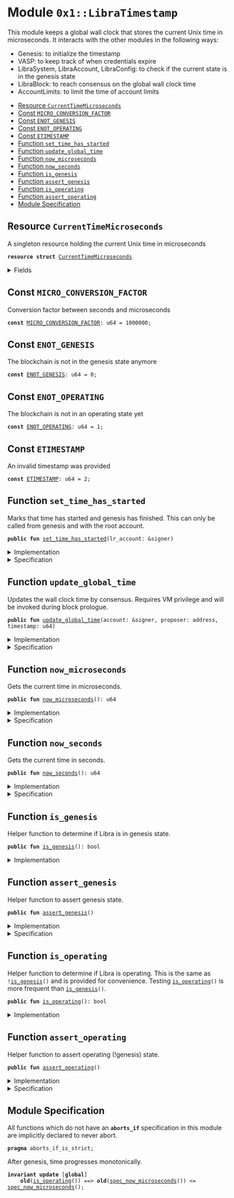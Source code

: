 
<a name="0x1_LibraTimestamp"></a>

# Module `0x1::LibraTimestamp`

This module keeps a global wall clock that stores the current Unix time in microseconds.
It interacts with the other modules in the following ways:

* Genesis: to initialize the timestamp
* VASP: to keep track of when credentials expire
* LibraSystem, LibraAccount, LibraConfig: to check if the current state is in the genesis state
* LibraBlock: to reach consensus on the global wall clock time
* AccountLimits: to limit the time of account limits


-  [Resource <code><a href="LibraTimestamp.md#0x1_LibraTimestamp_CurrentTimeMicroseconds">CurrentTimeMicroseconds</a></code>](#0x1_LibraTimestamp_CurrentTimeMicroseconds)
-  [Const <code><a href="LibraTimestamp.md#0x1_LibraTimestamp_MICRO_CONVERSION_FACTOR">MICRO_CONVERSION_FACTOR</a></code>](#0x1_LibraTimestamp_MICRO_CONVERSION_FACTOR)
-  [Const <code><a href="LibraTimestamp.md#0x1_LibraTimestamp_ENOT_GENESIS">ENOT_GENESIS</a></code>](#0x1_LibraTimestamp_ENOT_GENESIS)
-  [Const <code><a href="LibraTimestamp.md#0x1_LibraTimestamp_ENOT_OPERATING">ENOT_OPERATING</a></code>](#0x1_LibraTimestamp_ENOT_OPERATING)
-  [Const <code><a href="LibraTimestamp.md#0x1_LibraTimestamp_ETIMESTAMP">ETIMESTAMP</a></code>](#0x1_LibraTimestamp_ETIMESTAMP)
-  [Function <code>set_time_has_started</code>](#0x1_LibraTimestamp_set_time_has_started)
-  [Function <code>update_global_time</code>](#0x1_LibraTimestamp_update_global_time)
-  [Function <code>now_microseconds</code>](#0x1_LibraTimestamp_now_microseconds)
-  [Function <code>now_seconds</code>](#0x1_LibraTimestamp_now_seconds)
-  [Function <code>is_genesis</code>](#0x1_LibraTimestamp_is_genesis)
-  [Function <code>assert_genesis</code>](#0x1_LibraTimestamp_assert_genesis)
-  [Function <code>is_operating</code>](#0x1_LibraTimestamp_is_operating)
-  [Function <code>assert_operating</code>](#0x1_LibraTimestamp_assert_operating)
-  [Module Specification](#@Module_Specification_0)


<a name="0x1_LibraTimestamp_CurrentTimeMicroseconds"></a>

## Resource `CurrentTimeMicroseconds`

A singleton resource holding the current Unix time in microseconds


<pre><code><b>resource</b> <b>struct</b> <a href="LibraTimestamp.md#0x1_LibraTimestamp_CurrentTimeMicroseconds">CurrentTimeMicroseconds</a>
</code></pre>



<details>
<summary>Fields</summary>


<dl>
<dt>
<code>microseconds: u64</code>
</dt>
<dd>

</dd>
</dl>


</details>

<a name="0x1_LibraTimestamp_MICRO_CONVERSION_FACTOR"></a>

## Const `MICRO_CONVERSION_FACTOR`

Conversion factor between seconds and microseconds


<pre><code><b>const</b> <a href="LibraTimestamp.md#0x1_LibraTimestamp_MICRO_CONVERSION_FACTOR">MICRO_CONVERSION_FACTOR</a>: u64 = 1000000;
</code></pre>



<a name="0x1_LibraTimestamp_ENOT_GENESIS"></a>

## Const `ENOT_GENESIS`

The blockchain is not in the genesis state anymore


<pre><code><b>const</b> <a href="LibraTimestamp.md#0x1_LibraTimestamp_ENOT_GENESIS">ENOT_GENESIS</a>: u64 = 0;
</code></pre>



<a name="0x1_LibraTimestamp_ENOT_OPERATING"></a>

## Const `ENOT_OPERATING`

The blockchain is not in an operating state yet


<pre><code><b>const</b> <a href="LibraTimestamp.md#0x1_LibraTimestamp_ENOT_OPERATING">ENOT_OPERATING</a>: u64 = 1;
</code></pre>



<a name="0x1_LibraTimestamp_ETIMESTAMP"></a>

## Const `ETIMESTAMP`

An invalid timestamp was provided


<pre><code><b>const</b> <a href="LibraTimestamp.md#0x1_LibraTimestamp_ETIMESTAMP">ETIMESTAMP</a>: u64 = 2;
</code></pre>



<a name="0x1_LibraTimestamp_set_time_has_started"></a>

## Function `set_time_has_started`

Marks that time has started and genesis has finished. This can only be called from genesis and with the root
account.


<pre><code><b>public</b> <b>fun</b> <a href="LibraTimestamp.md#0x1_LibraTimestamp_set_time_has_started">set_time_has_started</a>(lr_account: &signer)
</code></pre>



<details>
<summary>Implementation</summary>


<pre><code><b>public</b> <b>fun</b> <a href="LibraTimestamp.md#0x1_LibraTimestamp_set_time_has_started">set_time_has_started</a>(lr_account: &signer) {
    <a href="LibraTimestamp.md#0x1_LibraTimestamp_assert_genesis">assert_genesis</a>();
    <a href="CoreAddresses.md#0x1_CoreAddresses_assert_libra_root">CoreAddresses::assert_libra_root</a>(lr_account);
    <b>let</b> timer = <a href="LibraTimestamp.md#0x1_LibraTimestamp_CurrentTimeMicroseconds">CurrentTimeMicroseconds</a> { microseconds: 0 };
    move_to(lr_account, timer);
}
</code></pre>



</details>

<details>
<summary>Specification</summary>



<pre><code><b>include</b> <a href="LibraTimestamp.md#0x1_LibraTimestamp_AbortsIfNotGenesis">AbortsIfNotGenesis</a>;
<b>include</b> <a href="CoreAddresses.md#0x1_CoreAddresses_AbortsIfNotLibraRoot">CoreAddresses::AbortsIfNotLibraRoot</a>{account: lr_account};
<b>ensures</b> <a href="LibraTimestamp.md#0x1_LibraTimestamp_is_operating">is_operating</a>();
</code></pre>



</details>

<a name="0x1_LibraTimestamp_update_global_time"></a>

## Function `update_global_time`

Updates the wall clock time by consensus. Requires VM privilege and will be invoked during block prologue.


<pre><code><b>public</b> <b>fun</b> <a href="LibraTimestamp.md#0x1_LibraTimestamp_update_global_time">update_global_time</a>(account: &signer, proposer: address, timestamp: u64)
</code></pre>



<details>
<summary>Implementation</summary>


<pre><code><b>public</b> <b>fun</b> <a href="LibraTimestamp.md#0x1_LibraTimestamp_update_global_time">update_global_time</a>(
    account: &signer,
    proposer: address,
    timestamp: u64
) <b>acquires</b> <a href="LibraTimestamp.md#0x1_LibraTimestamp_CurrentTimeMicroseconds">CurrentTimeMicroseconds</a> {
    <a href="LibraTimestamp.md#0x1_LibraTimestamp_assert_operating">assert_operating</a>();
    // Can only be invoked by LibraVM signer.
    <a href="CoreAddresses.md#0x1_CoreAddresses_assert_vm">CoreAddresses::assert_vm</a>(account);

    <b>let</b> global_timer = borrow_global_mut&lt;<a href="LibraTimestamp.md#0x1_LibraTimestamp_CurrentTimeMicroseconds">CurrentTimeMicroseconds</a>&gt;(<a href="CoreAddresses.md#0x1_CoreAddresses_LIBRA_ROOT_ADDRESS">CoreAddresses::LIBRA_ROOT_ADDRESS</a>());
    <b>let</b> now = global_timer.microseconds;
    <b>if</b> (proposer == <a href="CoreAddresses.md#0x1_CoreAddresses_VM_RESERVED_ADDRESS">CoreAddresses::VM_RESERVED_ADDRESS</a>()) {
        // NIL block <b>with</b> null address <b>as</b> proposer. Timestamp must be equal.
        <b>assert</b>(now == timestamp, <a href="Errors.md#0x1_Errors_invalid_argument">Errors::invalid_argument</a>(<a href="LibraTimestamp.md#0x1_LibraTimestamp_ETIMESTAMP">ETIMESTAMP</a>));
    } <b>else</b> {
        // Normal block. Time must advance
        <b>assert</b>(now &lt; timestamp, <a href="Errors.md#0x1_Errors_invalid_argument">Errors::invalid_argument</a>(<a href="LibraTimestamp.md#0x1_LibraTimestamp_ETIMESTAMP">ETIMESTAMP</a>));
    };
    global_timer.microseconds = timestamp;
}
</code></pre>



</details>

<details>
<summary>Specification</summary>



<pre><code><b>include</b> <a href="LibraTimestamp.md#0x1_LibraTimestamp_AbortsIfNotOperating">AbortsIfNotOperating</a>;
<b>include</b> <a href="CoreAddresses.md#0x1_CoreAddresses_AbortsIfNotVM">CoreAddresses::AbortsIfNotVM</a>;
<a name="0x1_LibraTimestamp_now$10"></a>
<b>let</b> now = <a href="LibraTimestamp.md#0x1_LibraTimestamp_spec_now_microseconds">spec_now_microseconds</a>();
<b>aborts_if</b> [<b>assume</b>]
    (<b>if</b> (proposer == <a href="CoreAddresses.md#0x1_CoreAddresses_VM_RESERVED_ADDRESS">CoreAddresses::VM_RESERVED_ADDRESS</a>()) {
        now != timestamp
     } <b>else</b>  {
        now &gt;= timestamp
     }
    )
    <b>with</b> <a href="Errors.md#0x1_Errors_INVALID_ARGUMENT">Errors::INVALID_ARGUMENT</a>;
<b>ensures</b> <a href="LibraTimestamp.md#0x1_LibraTimestamp_spec_now_microseconds">spec_now_microseconds</a>() == timestamp;
</code></pre>



</details>

<a name="0x1_LibraTimestamp_now_microseconds"></a>

## Function `now_microseconds`

Gets the current time in microseconds.


<pre><code><b>public</b> <b>fun</b> <a href="LibraTimestamp.md#0x1_LibraTimestamp_now_microseconds">now_microseconds</a>(): u64
</code></pre>



<details>
<summary>Implementation</summary>


<pre><code><b>public</b> <b>fun</b> <a href="LibraTimestamp.md#0x1_LibraTimestamp_now_microseconds">now_microseconds</a>(): u64 <b>acquires</b> <a href="LibraTimestamp.md#0x1_LibraTimestamp_CurrentTimeMicroseconds">CurrentTimeMicroseconds</a> {
    <a href="LibraTimestamp.md#0x1_LibraTimestamp_assert_operating">assert_operating</a>();
    borrow_global&lt;<a href="LibraTimestamp.md#0x1_LibraTimestamp_CurrentTimeMicroseconds">CurrentTimeMicroseconds</a>&gt;(<a href="CoreAddresses.md#0x1_CoreAddresses_LIBRA_ROOT_ADDRESS">CoreAddresses::LIBRA_ROOT_ADDRESS</a>()).microseconds
}
</code></pre>



</details>

<details>
<summary>Specification</summary>



<pre><code><b>pragma</b> opaque;
<b>include</b> <a href="LibraTimestamp.md#0x1_LibraTimestamp_AbortsIfNotOperating">AbortsIfNotOperating</a>;
<b>ensures</b> result == <a href="LibraTimestamp.md#0x1_LibraTimestamp_spec_now_microseconds">spec_now_microseconds</a>();
</code></pre>




<a name="0x1_LibraTimestamp_spec_now_microseconds"></a>


<pre><code><b>define</b> <a href="LibraTimestamp.md#0x1_LibraTimestamp_spec_now_microseconds">spec_now_microseconds</a>(): u64 {
   <b>global</b>&lt;<a href="LibraTimestamp.md#0x1_LibraTimestamp_CurrentTimeMicroseconds">CurrentTimeMicroseconds</a>&gt;(<a href="CoreAddresses.md#0x1_CoreAddresses_LIBRA_ROOT_ADDRESS">CoreAddresses::LIBRA_ROOT_ADDRESS</a>()).microseconds
}
</code></pre>



</details>

<a name="0x1_LibraTimestamp_now_seconds"></a>

## Function `now_seconds`

Gets the current time in seconds.


<pre><code><b>public</b> <b>fun</b> <a href="LibraTimestamp.md#0x1_LibraTimestamp_now_seconds">now_seconds</a>(): u64
</code></pre>



<details>
<summary>Implementation</summary>


<pre><code><b>public</b> <b>fun</b> <a href="LibraTimestamp.md#0x1_LibraTimestamp_now_seconds">now_seconds</a>(): u64 <b>acquires</b> <a href="LibraTimestamp.md#0x1_LibraTimestamp_CurrentTimeMicroseconds">CurrentTimeMicroseconds</a> {
    <a href="LibraTimestamp.md#0x1_LibraTimestamp_now_microseconds">now_microseconds</a>() / <a href="LibraTimestamp.md#0x1_LibraTimestamp_MICRO_CONVERSION_FACTOR">MICRO_CONVERSION_FACTOR</a>
}
</code></pre>



</details>

<details>
<summary>Specification</summary>



<pre><code><b>pragma</b> opaque;
<b>include</b> <a href="LibraTimestamp.md#0x1_LibraTimestamp_AbortsIfNotOperating">AbortsIfNotOperating</a>;
<b>ensures</b> result == <a href="LibraTimestamp.md#0x1_LibraTimestamp_spec_now_microseconds">spec_now_microseconds</a>() /  <a href="LibraTimestamp.md#0x1_LibraTimestamp_MICRO_CONVERSION_FACTOR">MICRO_CONVERSION_FACTOR</a>;
</code></pre>




<a name="0x1_LibraTimestamp_spec_now_seconds"></a>


<pre><code><b>define</b> <a href="LibraTimestamp.md#0x1_LibraTimestamp_spec_now_seconds">spec_now_seconds</a>(): u64 {
   <b>global</b>&lt;<a href="LibraTimestamp.md#0x1_LibraTimestamp_CurrentTimeMicroseconds">CurrentTimeMicroseconds</a>&gt;(<a href="CoreAddresses.md#0x1_CoreAddresses_LIBRA_ROOT_ADDRESS">CoreAddresses::LIBRA_ROOT_ADDRESS</a>()).microseconds / <a href="LibraTimestamp.md#0x1_LibraTimestamp_MICRO_CONVERSION_FACTOR">MICRO_CONVERSION_FACTOR</a>
}
</code></pre>



</details>

<a name="0x1_LibraTimestamp_is_genesis"></a>

## Function `is_genesis`

Helper function to determine if Libra is in genesis state.


<pre><code><b>public</b> <b>fun</b> <a href="LibraTimestamp.md#0x1_LibraTimestamp_is_genesis">is_genesis</a>(): bool
</code></pre>



<details>
<summary>Implementation</summary>


<pre><code><b>public</b> <b>fun</b> <a href="LibraTimestamp.md#0x1_LibraTimestamp_is_genesis">is_genesis</a>(): bool {
    !<b>exists</b>&lt;<a href="LibraTimestamp.md#0x1_LibraTimestamp_CurrentTimeMicroseconds">CurrentTimeMicroseconds</a>&gt;(<a href="CoreAddresses.md#0x1_CoreAddresses_LIBRA_ROOT_ADDRESS">CoreAddresses::LIBRA_ROOT_ADDRESS</a>())
}
</code></pre>



</details>

<a name="0x1_LibraTimestamp_assert_genesis"></a>

## Function `assert_genesis`

Helper function to assert genesis state.


<pre><code><b>public</b> <b>fun</b> <a href="LibraTimestamp.md#0x1_LibraTimestamp_assert_genesis">assert_genesis</a>()
</code></pre>



<details>
<summary>Implementation</summary>


<pre><code><b>public</b> <b>fun</b> <a href="LibraTimestamp.md#0x1_LibraTimestamp_assert_genesis">assert_genesis</a>() {
    <b>assert</b>(<a href="LibraTimestamp.md#0x1_LibraTimestamp_is_genesis">is_genesis</a>(), <a href="Errors.md#0x1_Errors_invalid_state">Errors::invalid_state</a>(<a href="LibraTimestamp.md#0x1_LibraTimestamp_ENOT_GENESIS">ENOT_GENESIS</a>));
}
</code></pre>



</details>

<details>
<summary>Specification</summary>



<pre><code><b>pragma</b> opaque = <b>true</b>;
<b>include</b> <a href="LibraTimestamp.md#0x1_LibraTimestamp_AbortsIfNotGenesis">AbortsIfNotGenesis</a>;
</code></pre>


Helper schema to specify that a function aborts if not in genesis.


<a name="0x1_LibraTimestamp_AbortsIfNotGenesis"></a>


<pre><code><b>schema</b> <a href="LibraTimestamp.md#0x1_LibraTimestamp_AbortsIfNotGenesis">AbortsIfNotGenesis</a> {
    <b>aborts_if</b> !<a href="LibraTimestamp.md#0x1_LibraTimestamp_is_genesis">is_genesis</a>() <b>with</b> <a href="Errors.md#0x1_Errors_INVALID_STATE">Errors::INVALID_STATE</a>;
}
</code></pre>



</details>

<a name="0x1_LibraTimestamp_is_operating"></a>

## Function `is_operating`

Helper function to determine if Libra is operating. This is the same as <code>!<a href="LibraTimestamp.md#0x1_LibraTimestamp_is_genesis">is_genesis</a>()</code> and is provided
for convenience. Testing <code><a href="LibraTimestamp.md#0x1_LibraTimestamp_is_operating">is_operating</a>()</code> is more frequent than <code><a href="LibraTimestamp.md#0x1_LibraTimestamp_is_genesis">is_genesis</a>()</code>.


<pre><code><b>public</b> <b>fun</b> <a href="LibraTimestamp.md#0x1_LibraTimestamp_is_operating">is_operating</a>(): bool
</code></pre>



<details>
<summary>Implementation</summary>


<pre><code><b>public</b> <b>fun</b> <a href="LibraTimestamp.md#0x1_LibraTimestamp_is_operating">is_operating</a>(): bool {
    <b>exists</b>&lt;<a href="LibraTimestamp.md#0x1_LibraTimestamp_CurrentTimeMicroseconds">CurrentTimeMicroseconds</a>&gt;(<a href="CoreAddresses.md#0x1_CoreAddresses_LIBRA_ROOT_ADDRESS">CoreAddresses::LIBRA_ROOT_ADDRESS</a>())
}
</code></pre>



</details>

<a name="0x1_LibraTimestamp_assert_operating"></a>

## Function `assert_operating`

Helper function to assert operating (!genesis) state.


<pre><code><b>public</b> <b>fun</b> <a href="LibraTimestamp.md#0x1_LibraTimestamp_assert_operating">assert_operating</a>()
</code></pre>



<details>
<summary>Implementation</summary>


<pre><code><b>public</b> <b>fun</b> <a href="LibraTimestamp.md#0x1_LibraTimestamp_assert_operating">assert_operating</a>() {
    <b>assert</b>(<a href="LibraTimestamp.md#0x1_LibraTimestamp_is_operating">is_operating</a>(), <a href="Errors.md#0x1_Errors_invalid_state">Errors::invalid_state</a>(<a href="LibraTimestamp.md#0x1_LibraTimestamp_ENOT_OPERATING">ENOT_OPERATING</a>));
}
</code></pre>



</details>

<details>
<summary>Specification</summary>



<pre><code><b>pragma</b> opaque = <b>true</b>;
<b>include</b> <a href="LibraTimestamp.md#0x1_LibraTimestamp_AbortsIfNotOperating">AbortsIfNotOperating</a>;
</code></pre>


Helper schema to specify that a function aborts if not operating.


<a name="0x1_LibraTimestamp_AbortsIfNotOperating"></a>


<pre><code><b>schema</b> <a href="LibraTimestamp.md#0x1_LibraTimestamp_AbortsIfNotOperating">AbortsIfNotOperating</a> {
    <b>aborts_if</b> !<a href="LibraTimestamp.md#0x1_LibraTimestamp_is_operating">is_operating</a>() <b>with</b> <a href="Errors.md#0x1_Errors_INVALID_STATE">Errors::INVALID_STATE</a>;
}
</code></pre>



</details>

<a name="@Module_Specification_0"></a>

## Module Specification


All functions which do not have an <code><b>aborts_if</b></code> specification in this module are implicitly declared
to never abort.


<pre><code><b>pragma</b> aborts_if_is_strict;
</code></pre>



After genesis, time progresses monotonically.


<pre><code><b>invariant</b> <b>update</b> [<b>global</b>]
    <b>old</b>(<a href="LibraTimestamp.md#0x1_LibraTimestamp_is_operating">is_operating</a>()) ==&gt; <b>old</b>(<a href="LibraTimestamp.md#0x1_LibraTimestamp_spec_now_microseconds">spec_now_microseconds</a>()) &lt;= <a href="LibraTimestamp.md#0x1_LibraTimestamp_spec_now_microseconds">spec_now_microseconds</a>();
</code></pre>
[ROLE]: https://github.com/libra/libra/blob/master/language/move-prover/doc/user/access-control.md#roles
[PERMISSION]: https://github.com/libra/libra/blob/master/language/move-prover/doc/user/access-control.md#permissions
